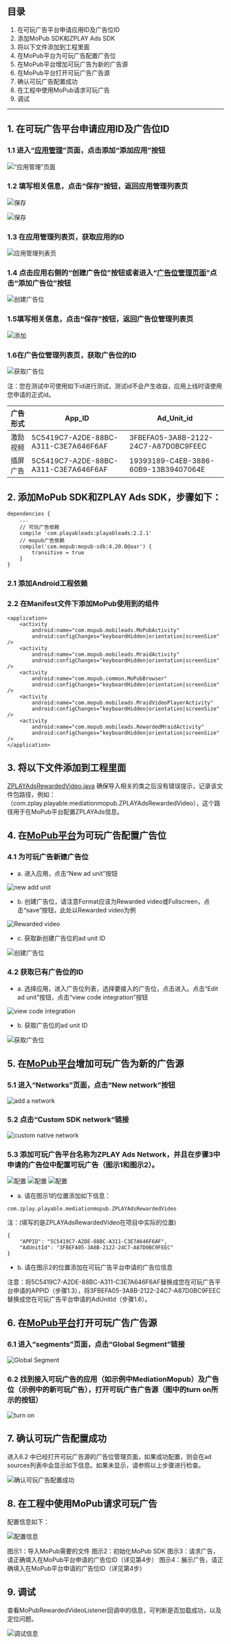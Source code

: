 ## 目录
1. 在可玩广告平台申请应用ID及广告位ID
2. 添加MoPub SDK和ZPLAY Ads SDK
3. 将以下文件添加到工程里面 
4. 在MoPub平台为可玩广告配置广告位 
5. 在MoPub平台增加可玩广告为新的广告源 
6. 在MoPub平台打开可玩广告广告源 
7. 确认可玩广告配置成功 
8. 在工程中使用MoPub请求可玩广告 
9. 调试

---

## 1. 在可玩广告平台申请应用ID及广告位ID
### 1.1 进入“[应用管理](https://sellers.zplayads.com/#/app/appList/)”页面，点击添加“添加应用”按钮
![“应用管理”页面](imgs/img01.png)

### 1.2 填写相关信息，点击“保存”按钮，返回应用管理列表页 
![保存](imgs/img02.png)

![保存](imgs/img02-2.png)

### 1.3 在应用管理列表页，获取应用的ID
![应用管理列表页](imgs/img03.png)

### 1.4 点击应用右侧的“创建广告位”按钮或者进入“[广告位管理页面](https://sellers.zplayads.com/#/ad/placeList/)”点击“添加广告位”按钮
![创建广告位](imgs/img04.png)

### 1.5填写相关信息，点击“保存”按钮，返回广告位管理列表页
![添加](imgs/img05.png)

### 1.6在广告位管理列表页，获取广告位的ID
![获取广告位](imgs/img06.png)

注：您在测试中可使用如下id进行测试，测试id不会产生收益，应用上线时请使用您申请的正式id。

|广告形式|  App_ID  |  Ad_Unit_id|
|---|----------|------------|
|激励视频|5C5419C7-A2DE-88BC-A311-C3E7A646F6AF|3FBEFA05-3A8B-2122-24C7-A87D0BC9FEEC|
|插屏广告|5C5419C7-A2DE-88BC-A311-C3E7A646F6AF|19393189-C4EB-3886-60B9-13B39407064E|

## 2. 添加MoPub SDK和ZPLAY Ads SDK，步骤如下：
```
dependencies {
    ...
    // 可玩广告依赖
    compile 'com.playableads:playableads:2.2.1'
    // mopub广告依赖
    compile('com.mopub:mopub-sdk:4.20.0@aar') {
        transitive = true
    }
}
```
### 2.1 添加Android工程依赖


### 2.2 在Manifest文件下添加MoPub使用到的组件
```
<application>
    <activity
        android:name="com.mopub.mobileads.MoPubActivity"
        android:configChanges="keyboardHidden|orientation|screenSize" />
    <activity
        android:name="com.mopub.mobileads.MraidActivity"
        android:configChanges="keyboardHidden|orientation|screenSize" />
    <activity
        android:name="com.mopub.common.MoPubBrowser"
        android:configChanges="keyboardHidden|orientation|screenSize" />
    <activity
        android:name="com.mopub.mobileads.MraidVideoPlayerActivity"
        android:configChanges="keyboardHidden|orientation|screenSize" />
    <activity
        android:name="com.mopub.mobileads.RewardedMraidActivity"
        android:configChanges="keyboardHidden|orientation|screenSize" />
</application>
```


## 3. 将以下文件添加到工程里面
[ZPLAYAdsRewardedVideo.java](app/src/main/java/com/zplay/playable/mediationmopub/ZPLAYAdsRewardedVideo.java)
确保导入相关的类之后没有错误提示，记录该文件包路径，例如：（com.zplay.playable.mediationmopub.ZPLAYAdsRewardedVideo），这个路径用于在MoPub平台配置ZPLAYAds信息。

## 4. 在[MoPub平台](https://app.mopub.com/apps)为可玩广告配置广告位
### 4.1 为可玩广告新建广告位
- a. 进入应用，点击“New ad unit”按钮

![new add unit](imgs/img07.png)

- b. 创建广告位，请注意Format应该为Rewarded video或Fullscreen，点击“save”按钮，此处以Rewarded video为例

![Rewarded video](imgs/img08.png) 

- c. 获取新创建广告位的ad unit ID

![创建广告位](imgs/img09.png)

### 4.2 获取已有广告位的ID
- a. 选择应用，进入广告位列表，选择要接入的广告位，点击进入。点击“Edit ad unit”按钮，点击“view code integration”按钮

![view code integration](imgs/img10.png)

- b. 获取广告位的ad unit ID

![获取广告位](imgs/img11.png)

## 5. 在[MoPub平台](https://app.mopub.com/networks)增加可玩广告为新的广告源
### 5.1 进入“Networks”页面，点击“New network”按钮
![add a network](imgs/img12.png)


### 5.2 点击“Custom SDK network“链接
![custom native network](imgs/img13.png)

### 5.3 添加可玩广告平台名称为ZPLAY Ads Network，并且在步骤3中申请的广告位中配置可玩广告（图示1和图示2）。

![配置](imgs/img14.png)
![配置](imgs/img14-2.png)
![配置](imgs/img14-3.png)

- a. 请在图示1的位置添加如下信息：
```
com.zplay.playable.mediationmopub.ZPLAYAdsRewardedVideo
```

注：(填写的是ZPLAYAdsRewardedVideo在项目中实际的位置)
```
{
    "APPID": "5C5419C7-A2DE-88BC-A311-C3E7A646F6AF",
    "AdUnitId": "3FBEFA05-3A8B-2122-24C7-A87D0BC9FEEC"
}
```
- b. 请在图示2的位置添加在可玩广告平台申请的广告位信息

注意：将5C5419C7-A2DE-88BC-A311-C3E7A646F6AF替换成您在可玩广告平台申请的APPID（步骤1.3），将3FBEFA05-3A8B-2122-24C7-A87D0BC9FEEC替换成您在可玩广告平台申请的AdUnitId（步骤1.6）。

## 6. 在[MoPub平台](https://app.mopub.com/segments)打开可玩广告广告源
### 6.1 进入“segments”页面，点击“Global Segment”链接
![Global Segment](imgs/img15.png)

### 6.2 找到接入可玩广告的应用（如示例中MediationMopub）及广告位（示例中的新可玩广告），打开可玩广告广告源（图中的turn on所示的按钮）
![turn on](imgs/img16.png)


## 7. 确认可玩广告配置成功
进入6.2 中已经打开可玩广告源的广告位管理页面，如果成功配置，则会在ad sources列表中会显示如下信息。如果未显示，请参照以上步骤进行检查。

![确认可玩广告配置成功](imgs/img17.png)

## 8. 在工程中使用MoPub请求可玩广告
配置信息如下：

![配置信息](imgs/img18.png)

图示1：导入MoPub需要的文件
图示2：初始化MoPub SDK
图示3：请求广告，请正确填入在MoPub平台申请的广告位ID（详见第4步）
图示4：展示广告，请正确填入在MoPub平台申请的广告位ID（详见第4步）

## 9. 调试
查看MoPubRewardedVideoListener回调中的信息，可判断是否加载成功，以及定位问题。

![调试信息](imgs/img19.png)
